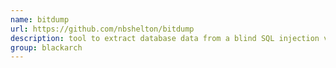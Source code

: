 ```yaml
---
name: bitdump
url: https://github.com/nbshelton/bitdump
description: tool to extract database data from a blind SQL injection vulnerability. URL : https://github.com/nbshelton/bitdump Groups : blackarch blackarch-exploitation blackarch-webapp
group: blackarch
---
```

